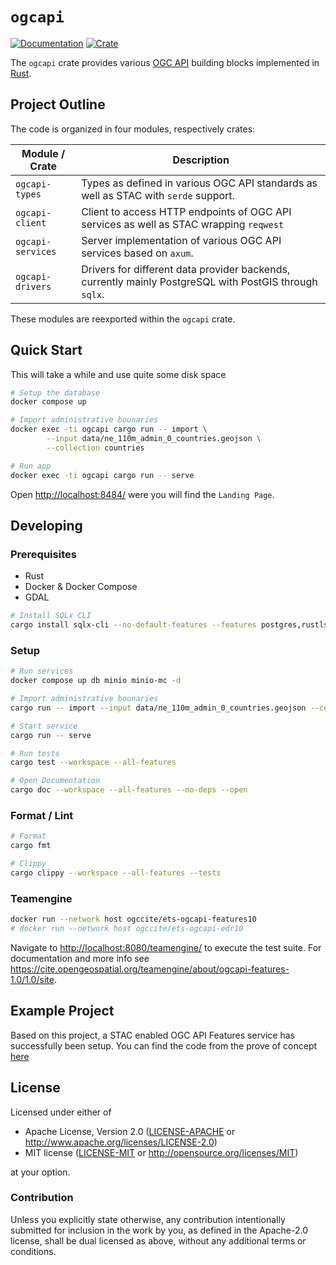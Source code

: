# `ogcapi`

[![Documentation](https://docs.rs/ogcapi/badge.svg)](https://docs.rs/ogcapi)
[![Crate](https://img.shields.io/crates/v/ogcapi.svg)](https://crates.io/crates/ogcapi)

The `ogcapi` crate provides various [OGC API](https://ogcapi.ogc.org/) building blocks implemented in [Rust](https://www.rust-lang.org/).


## Project Outline

The code is organized in four modules, respectively crates:

| Module / Crate    | Description     |
| ----------------- | --------------- |
| `ogcapi-types`    | Types as defined in various OGC API standards as well as STAC with `serde` support. |
| `ogcapi-client`   | Client to access HTTP endpoints of OGC API services as well as STAC wrapping `reqwest` |
| `ogcapi-services` | Server implementation of various OGC API services based on `axum`. |
| `ogcapi-drivers`  | Drivers for different data provider backends, currently mainly PostgreSQL with PostGIS through `sqlx`. |

These modules are reexported within the `ogcapi` crate.

## Quick Start

This will take a while and use quite some disk space

```bash
# Setup the database
docker compose up

# Import administrative bounaries
docker exec -ti ogcapi cargo run -- import \
        --input data/ne_110m_admin_0_countries.geojson \
        --collection countries

# Run app
docker exec -ti ogcapi cargo run -- serve
```

Open <http://localhost:8484/> were you will find the `Landing Page`.

## Developing

### Prerequisites

- Rust
- Docker & Docker Compose
- GDAL

```bash
# Install SQLx CLI
cargo install sqlx-cli --no-default-features --features postgres,rustls
```

### Setup

```bash
# Run services
docker compose up db minio minio-mc -d

# Import administrative bounaries
cargo run -- import --input data/ne_110m_admin_0_countries.geojson --collection countries

# Start service 
cargo run -- serve

# Run tests
cargo test --workspace --all-features

# Open Documentation
cargo doc --workspace --all-features --no-deps --open
```

### Format / Lint

```bash
# Format
cargo fmt

# Clippy
cargo clippy --workspace --all-features --tests
```

### Teamengine

```bash
docker run --network host ogccite/ets-ogcapi-features10
# docker run --network host ogccite/ets-ogcapi-edr10
```

Navigate to <http://localhost:8080/teamengine/> to execute the test suite. For documentation and more info see <https://cite.opengeospatial.org/teamengine/about/ogcapi-features-1.0/1.0/site>.

## Example Project

Based on this project, a STAC enabled OGC API Features service has successfully been setup. You can find the code from the prove of concept [here](https://github.com/camptocamp/oapi-poc)

## License

Licensed under either of

- Apache License, Version 2.0 ([LICENSE-APACHE](LICENSE-APACHE) or <http://www.apache.org/licenses/LICENSE-2.0>)
- MIT license ([LICENSE-MIT](LICENSE-MIT) or <http://opensource.org/licenses/MIT>)

at your option.

### Contribution

Unless you explicitly state otherwise, any contribution intentionally submitted for inclusion in the work by you, as defined in the Apache-2.0 license, shall be dual licensed as above, without any additional terms or conditions.
